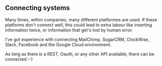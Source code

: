 ## Connecting systems

Many times, within companies, many different platformes are used. If these platforms don't connect well, this could lead to extra labour like inserting information twice, or information that get's lost by human error.

I've got experience with connecting MailChimp, SugarCRM, ClockWise, Slack, Facebook and the Google Cloud environment.

As long as there is a REST, Oauth, or any other API available, there can be connected :-)